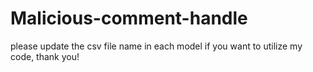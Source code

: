 # Malicious-comment-handle

please update the csv file name in each model if you want to utilize my code, thank you!
